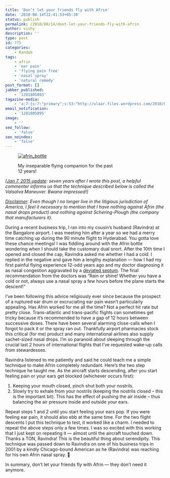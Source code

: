 ```yaml
---
title: 'Don’t let your friends fly with Afrin'
date: '2010-08-14T22:41:33+05:30'
status: publish
permalink: /2010/08/14/dont-let-your-friends-fly-with-afrin
author: vishy
description: ''
type: post
id: 775
categories: 
    - Random
tags:
    - afrin
    - 'ear pain'
    - 'flying pain free'
    - 'nasal spray'
    - 'natural remedy'
post_format: []
jabber_published:
    - '1281805893'
tagazine-media:
    - 'a:7:{s:7:"primary";s:53:"http://ulaar.files.wordpress.com/2010/08/img_5489.jpg";s:6:"images";a:1:{s:53:"http://ulaar.files.wordpress.com/2010/08/img_5489.jpg";a:6:{s:8:"file_url";s:53:"http://ulaar.files.wordpress.com/2010/08/img_5489.jpg";s:5:"width";s:4:"3072";s:6:"height";s:4:"1728";s:4:"type";s:5:"image";s:4:"area";s:7:"5308416";s:9:"file_path";s:0:"";}}s:6:"videos";a:0:{}s:11:"image_count";s:1:"1";s:6:"author";s:7:"2859667";s:7:"blog_id";s:7:"2786457";s:9:"mod_stamp";s:19:"2010-08-14 17:11:33";}'
email_notification:
    - '1281805895'
image:
    - ''
seo_follow:
    - 'false'
seo_noindex:
    - 'false'
---
```

<figure aria-describedby="caption-attachment-811" class="wp-caption alignleft" id="attachment_811" style="width: 300px">

[![](http://ulaar.files.wordpress.com/2010/08/img_5489.jpg?w=300 "afrin_bottle")](http://ulaar.files.wordpress.com/2010/08/img_5489.jpg)<figcaption class="wp-caption-text" id="caption-attachment-811">My inseparable flying companion for the past 12 years!</figcaption></figure>

*\[<span style="text-decoration: underline;">Jan 7, 2015 update</span>: seven years after I wrote this post, a helpful commenter informs us that the technique described below is called the Valsalva Maneuver. Bwana impressed!\]*

*<span style="text-decoration: underline;">Disclaimer</span>: Even though I no longer live in the litigious jurisdiction of America, I feel it necessary to mention that I have nothing against Afrin (the nasal drops product) and nothing against Schering-Plough (the company that manufacturers it).*

During a recent business trip, I ran into my cousin’s husband (Ravindra) at the Bangalore airport. I was meeting him after a year so we had a merry time catching up during the 90 minute flight to Hyderabad. You gotta love these chance meetings! I was fiddling around with the Afrin bottle wondering when I should take the customary dual snort. After the 10th time I opened and closed the cap, Ravindra asked me whether I had a cold. I replied in the negative and gave him a lengthy explanation — how I had my first painful flying experience 12-odd years ago and my doctor diagnosing it as nasal congestion aggravated by a [deviated septum](http://www.cedars-sinai.edu/Patients/Programs-and-Services/Sinus-Center/Conditions/Deviated-Septum.aspx). The final recommendation from the doctors was “Rain or shine! Whether you have a cold or not, always use a nasal spray a few hours before the plane starts the descent!”

I’ve been following this advice religiously ever since because the prospect of a ruptured ear drum or excruciating ear pain wasn’t particularly appealing. Has Afrin worked for me all the time? Not a perfect hit rate but pretty close. Trans-atlantic and trans-pacific flights can sometimes get tricky because it’s recommended to have a gap of 12 hours between successive doses. There have been several alarming close-calls when I forgot to pack it or the spray ran out. Thankfully airport pharmacies stock this critical (for me) product and many international airlines also supply sachet-sized nasal drops. I’m so paranoid about sleeping through the crucial last 2 hours of international flights that I’ve requested wake-up calls from stewardesses.

Ravindra listened to me patiently and said he could teach me a simple technique to make Afrin completely redundant. Here’s the two step technique he taught me. As the aircraft starts descending, after you start feeling pain or your ears get blocked (whichever occurs first):

1. Keeping your mouth closed, pinch shut both your nostrils.
2. Slowly try to exhale from your nostrils (keeping the nostrils closed – this is the important bit). This has the effect of pushing the air inside – thus balancing the air pressure inside and outside your ears.

Repeat steps 1 and 2 until you start feeling your ears pop. If you were feeling ear pain, it should also ebb at the same time. For the two flight descents I put this technique to test, it worked like a charm. I needed to repeat the above steps only a few times. I was so excited with this working that I just kept on repeating it — almost until the aircraft touched down. Thanks a TON, Ravindra! This is the beautiful thing about serendipity. This technique was passed down to Ravindra on one of his business trips in 2001 by a kindly Chicago-bound American as he (Ravindra) was reaching for his own Afrin nasal spray. 🙂

In summary, don’t let your friends fly with Afrin — they don’t need it anymore.
